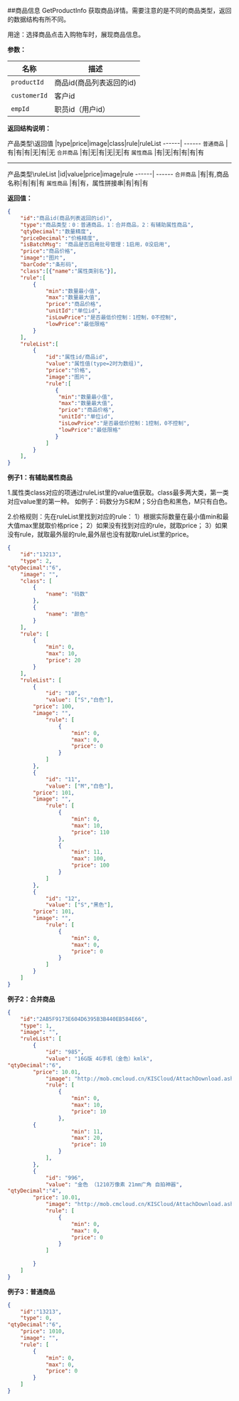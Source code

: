 ﻿##商品信息 GetProductInfo
获取商品详情。需要注意的是不同的商品类型，返回的数据结构有所不同。


用途：选择商品点击入购物车时，展现商品信息。

**参数：**

名称 |  描述
------| ------
`productId` | 商品id(商品列表返回的id)
`customerId` | 客户id
`empId` | 职员id（用户id）

**返回结构说明：**

产品类型\返回值 |type|price|image|class|rule|ruleList
------| ------
`普通商品` |有|有|有|无|有|无
`合并商品` |有|无|有|无|无|有
`属性商品` |有|无|有|有|有|有
****
产品类型\ruleList |id|value|price|image|rule
------| ------
`合并商品` |有|有,商品名称|有|有|有
`属性商品` |有|有，属性拼接串|有|有|有

**返回值：**
``` json
{	
	"id":"商品id(商品列表返回的id)",
	"type":"商品类型：0：普通商品，1：合并商品，2：有辅助属性商品",
	"qtyDecimal":"数量精度",
	"priceDecimal":"价格精度",
	"isBatchMsg": "商品是否启用批号管理：1启用，0没启用",
	"price":"商品价格",
	"image":"图片",
	"barCode":"条形码",
	"class":[{"name":"属性类别名"}],
	"rule":[
		{
			"min":"数量最小值",
			"max":"数量最大值",
			"price":"商品价格",
			"unitId":"单位id",
			"isLowPrice":"是否最低价控制：1控制，0不控制",
			"lowPrice":"最低限格"			
		}
	],
	"ruleList":[
		{
			"id":"属性id/商品id",		
			"value":"属性值(type=2时为数组)",
			"price":"价格",
			"image":"图片",
			"rule":[
			   {
				"min":"数量最小值",
				"max":"数量最大值",
				"price":"商品价格",
				"unitId":"单位id",
				"isLowPrice":"是否最低价控制：1控制，0不控制",
				"lowPrice":"最低限格"				
			   }
			]
		}
	],
}
```

**例子1：有辅助属性商品**

1.属性类class对应的项通过ruleList里的value值获取。class最多两大类，第一类对应value里的第一种。
如例子：码数分为S和M；S分白色和黑色，M只有白色。

2.价格规则：先在ruleList里找到对应的rule：
1）根据实际数量在最小值min和最大值max里就取价格price；
2）如果没有找到对应的rule，就取price；
3）如果没有rule，就取最外层的rule,最外层也没有就取ruleList里的price。

``` json
{
    "id":"13213",
    "type": 2,
"qtyDecimal":"6",
    "image": "",
    "class": [
        {
            "name": "码数"
        },
        {
            "name": "颜色"
        }
    ],
    "rule": [
        {
            "min": 0,
            "max": 10,
            "price": 20
        }
    ],
    "ruleList": [
        {
            "id": "10",
            "value": ["S","白色"],
	    "price": 100,
	    "image": "",
            "rule": [
                {
                    "min": 0,
                    "max": 0,
                    "price": 0
                }
            ]
        },
        {
            "id": "11",
            "value": ["M","白色"],
	    "price": 101,
	    "image": "",
            "rule": [
                {
                    "min": 0,
                    "max": 10,
                    "price": 110
                },
                {
                    "min": 11,
                    "max": 100,
                    "price": 100
                }
            ]
        },
        {
            "id": "12",
            "value": ["S","黑色"],
	    "price": 101,
	    "image": "",
            "rule": [
                {
                    "min": 0,
                    "max": 0,
                    "price": 0
                }
            ]
        }
    ]
}
```
**例子2：合并商品**

``` json
{
    "id":"2AB5F9173E604D6395B3B440EB584E66",
    "type": 1,
    "image": "",
    "ruleList": [
        {           
            "id": "985",
		    "value": "16G版 4G手机（金色）kmlk",
"qtyDecimal":"6",
		"price": 10.01,
		    "image": "http://mob.cmcloud.cn/KISCloud/AttachDownload.ashx?G3=513934&AppID=S1S011S001&FType=1&FCode=yadda_20150630162616430876",     
            "rule": [
                {
                    "min": 0,
				    "max": 10,
                    "price": 10                
                },
		{
                    "min": 11,
				    "max": 20,
                    "price": 10                
                }
            ],            
        },
        {
            "id": "996",
		    "value": "金色 （1210万像素 21mm广角 自拍神器",
"qtyDecimal":"4",
		"price": 10.01,
            "image": "http://mob.cmcloud.cn/KISCloud/AttachDownload.ashx?G3=513934&AppID=S1S011S001&FType=1&FCode=yadda_20150630162633973554",
            "rule": [
                {
                    "min": 0,
				    "max": 0,
                    "price": 0                   
                }
            ]
            
        }
    ]
}
```
**例子3：普通商品**

``` json
{
    "id":"13213",
    "type": 0,
"qtyDecimal":"6",
    "price": 1010,
    "image": "",
    "rule": [
        {
            "min": 0,
            "max": 0,
            "price": 0
        }
    ]
}
```